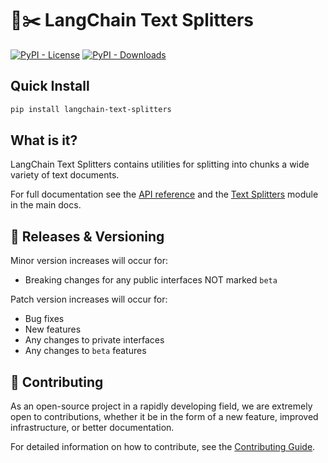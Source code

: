 # 🦜✂️ LangChain Text Splitters

[![PyPI - License](https://img.shields.io/pypi/l/langchain-text-splitters?style=flat-square)](https://opensource.org/licenses/MIT)
[![PyPI - Downloads](https://img.shields.io/pepy/dt/langchain-text-splitters)](https://pypistats.org/packages/langchain-text-splitters)

## Quick Install

```bash
pip install langchain-text-splitters
```

## What is it?

LangChain Text Splitters contains utilities for splitting into chunks a wide variety of text documents.

For full documentation see the [API reference](https://python.langchain.com/api_reference/text_splitters/index.html)
and the [Text Splitters](https://python.langchain.com/docs/how_to/#text-splitters) module in the main docs.

## 📕 Releases & Versioning

Minor version increases will occur for:

- Breaking changes for any public interfaces NOT marked `beta`

Patch version increases will occur for:

- Bug fixes
- New features
- Any changes to private interfaces
- Any changes to `beta` features

## 💁 Contributing

As an open-source project in a rapidly developing field, we are extremely open to contributions, whether it be in the form of a new feature, improved infrastructure, or better documentation.

For detailed information on how to contribute, see the [Contributing Guide](https://python.langchain.com/docs/contributing/).
